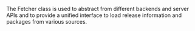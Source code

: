 The Fetcher class is used to abstract from different backends and server APIs and to provide a unified interface to load release information and packages from various sources.

